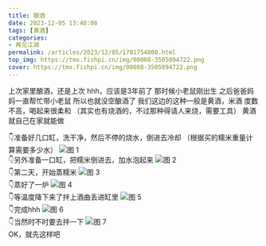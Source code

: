 ```yaml
---
title: 酿酒
date: 2023-12-05 13:40:08
tags: [黄酒]
categories: 
- 再见江湖
permalink: /articles/2023/12/05/1701754808.html
top_img: https://tmx.fishpi.cn/img/00008-3505094722.png
cover: https://tmx.fishpi.cn/img/00008-3505094722.png
--- 
```


上次家里酿酒，还是上次
hhh，应该是3年前了
那时候小老鼠刚出生
之后爸爸妈妈一直帮忙带小老鼠
所以也就没空酿酒了
我们这边的这种一般是黄酒，米酒
度数不高，喝起来很柔和
（其实也有烧酒的，不过那种得请人来烧，需要工具）
黄酒就自己在家就能做

👇准备好几口缸，洗干净，然后不停的烧水，倒进去冷却
（根据买的糯米重量计算需要多少水）
![图 1](https://tmx.fishpi.cn/img/pic_1701755513316.jpg)  
👇另外准备一口缸，把糯米倒进去，加水泡起来
![图 2](https://tmx.fishpi.cn/img/pic_1701755597870.jpg)  
👇第二天，开始蒸糯米
![图 3](https://tmx.fishpi.cn/img/pic_1701755730779.jpg)  
👇蒸好了一炉
![图 4](https://tmx.fishpi.cn/img/pic_1701755771403.jpg)  
👇等温度降下来了拌上酒曲丢进缸里
![图 5](https://tmx.fishpi.cn/img/pic_1701755807425.jpg)  
👇完成hhh
![图 6](https://tmx.fishpi.cn/img/pic_1701755886888.jpg)  
👇当然时不时要去拌一下
![图 7](https://tmx.fishpi.cn/img/pic_1701755920775.jpg)  
OK，就先这样吧